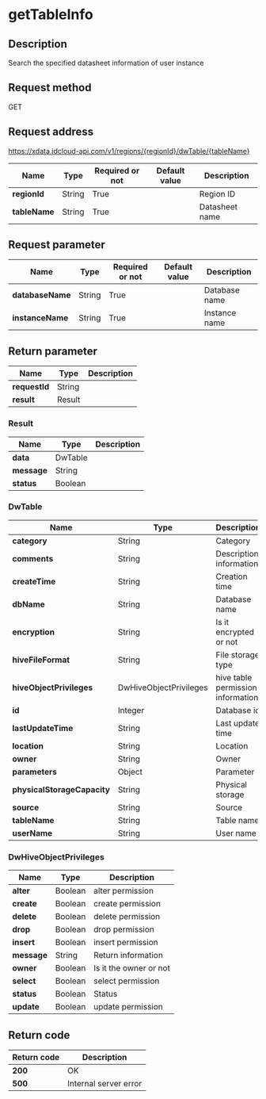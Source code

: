 # getTableInfo


## Description
Search the specified datasheet information of user instance

## Request method
GET

## Request address
https://xdata.jdcloud-api.com/v1/regions/{regionId}/dwTable/{tableName}

|Name|Type|Required or not|Default value|Description|
|---|---|---|---|---|
|**regionId**|String|True||Region ID|
|**tableName**|String|True||Datasheet name|

## Request parameter
|Name|Type|Required or not|Default value|Description|
|---|---|---|---|---|
|**databaseName**|String|True||Database name|
|**instanceName**|String|True||Instance name|


## Return parameter
|Name|Type|Description|
|---|---|---|
|**requestId**|String||
|**result**|Result||


### <a name="Result">Result</a>
|Name|Type|Description|
|---|---|---|
|**data**|DwTable||
|**message**|String||
|**status**|Boolean||
### <a name="DwTable">DwTable</a>
|Name|Type|Description|
|---|---|---|
|**category**|String|Category|
|**comments**|String|Description information|
|**createTime**|String|Creation time|
|**dbName**|String|Database name|
|**encryption**|String|Is it encrypted or not|
|**hiveFileFormat**|String|File storage type|
|**hiveObjectPrivileges**|DwHiveObjectPrivileges|hive table permission information|
|**id**|Integer|Database id|
|**lastUpdateTime**|String|Last update time|
|**location**|String|Location|
|**owner**|String|Owner|
|**parameters**|Object|Parameter|
|**physicalStorageCapacity**|String|Physical storage|
|**source**|String|Source|
|**tableName**|String|Table name|
|**userName**|String|User name|
### <a name="DwHiveObjectPrivileges">DwHiveObjectPrivileges</a>
|Name|Type|Description|
|---|---|---|
|**alter**|Boolean|alter permission|
|**create**|Boolean|create permission|
|**delete**|Boolean|delete permission|
|**drop**|Boolean|drop permission|
|**insert**|Boolean|insert permission|
|**message**|String|Return information|
|**owner**|Boolean|Is it the owner or not|
|**select**|Boolean|select permission|
|**status**|Boolean|Status|
|**update**|Boolean|update permission|

## Return code
|Return code|Description|
|---|---|
|**200**|OK|
|**500**|Internal server error|
